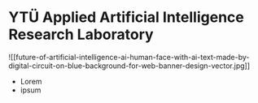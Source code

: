 # YTÜ Applied Artificial Intelligence Research Laboratory
![[future-of-artificial-intelligence-ai-human-face-with-ai-text-made-by-digital-circuit-on-blue-background-for-web-banner-design-vector.jpg]]
- Lorem 
- ipsum
